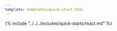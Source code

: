```yaml
---
template: templates/quick-start.html
---
```


{% include "../../../includes/quick-starts/react.md" %}
